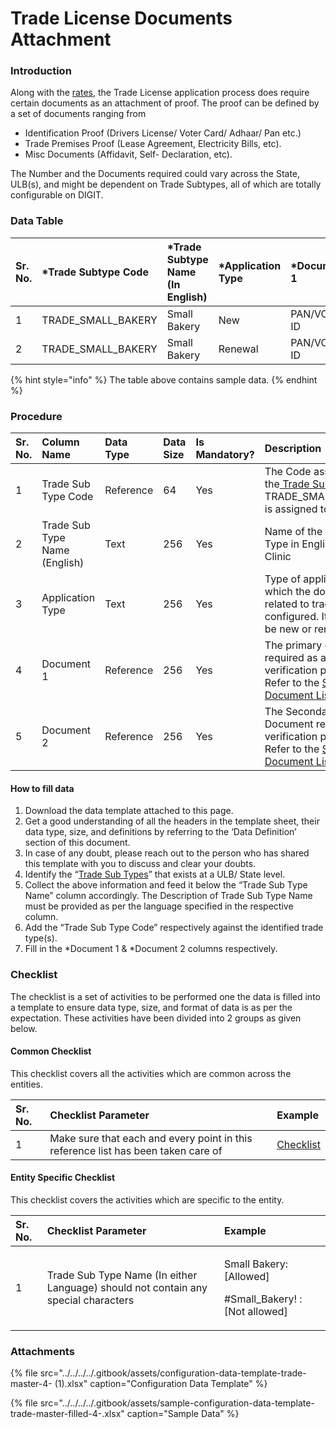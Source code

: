 # Trade License Documents Attachment

### Introduction <a id="Introduction"></a>

Along with the [rates](trade-license-fee.md), the Trade License application process does require certain documents as an attachment of proof. The proof can be defined by a set of documents ranging from

* Identification Proof \(Drivers License/ Voter Card/ Adhaar/ Pan etc.\)
* Trade Premises Proof \(Lease Agreement, Electricity Bills, etc\).
* Misc Documents \(Affidavit, Self- Declaration, etc\).

The Number and the Documents required could vary across the State, ULB\(s\), and might be dependent on Trade Subtypes, all of which are totally configurable on DIGIT.

### Data Table <a id="Data-Table"></a>

| Sr. No. | \*Trade Subtype Code | \*Trade Subtype Name \(In English\) | \*Application Type | \*Document 1 | \*Document 2 |
| :--- | :--- | :--- | :--- | :--- | :--- |
| 1 | TRADE\_SMALL\_BAKERY | Small Bakery | New | PAN/VOTER ID | LAND LEASE |
| 2 | TRADE\_SMALL\_BAKERY | Small Bakery | Renewal | PAN/VOTER ID | ELEC BILL |

{% hint style="info" %}
The table above contains sample data.
{% endhint %}

### Procedure

| Sr. No. | Column Name | Data Type | Data Size | Is Mandatory? | Description |
| :--- | :--- | :--- | :--- | :--- | :--- |
| 1 | Trade Sub Type Code | Reference | 64 | Yes | The Code assigned to the[ Trade Sub Type](trade-sub-type.md). Eg: TRADE\_SMALL\_BAKERY is assigned to Bakery |
| 2 | Trade Sub Type Name \(English\) | Text | 256  | Yes | Name of the Trade Sub Type in English Eg: Clinic |
| 3 | Application Type | Text | 256  | Yes | Type of application for which the documents related to trade are configured. It can either be new or renewal |
| 4 | Document 1 | Reference | 256 | Yes | The primary document required as a verification parameter. Refer to the [Standard Document List](../common-config/standard-document-list.md) |
| 5 | Document 2 | Reference | 256 | Yes | The Secondary Document required as a verification parameter. Refer to the [Standard Document List](../common-config/standard-document-list.md) |

#### How to fill data

1. Download the data template attached to this page.
2. Get a good understanding of all the headers in the template sheet, their data type, size, and definitions by referring to the ‘Data Definition’ section of this document.
3. In case of any doubt, please reach out to the person who has shared this template with you to discuss and clear your doubts.
4. Identify the “[Trade Sub Types](trade-sub-type.md)” that exists at a ULB/ State level.
5. Collect the above information and feed it below the “Trade Sub Type Name” column accordingly. The Description of Trade Sub Type Name must be provided as per the language specified in the respective column.
6. Add the “Trade Sub Type Code” respectively against the identified trade type\(s\).
7. Fill in the \*Document 1 & \*Document 2 columns respectively.

### Checklist

The checklist is a set of activities to be performed one the data is filled into a template to ensure data type, size, and format of data is as per the expectation. These activities have been divided into 2 groups as given below.

#### Common Checklist

This checklist covers all the activities which are common across the entities.

| Sr. No. | Checklist Parameter | Example |
| :--- | :--- | :--- |
| 1 | Make sure that each and every point in this reference list has been taken care of | [Checklist](../common-config/checklist.md) |

#### Entity Specific Checklist

This checklist covers the activities which are specific to the entity.

<table>
  <thead>
    <tr>
      <th style="text-align:left">Sr. No.</th>
      <th style="text-align:left">Checklist Parameter</th>
      <th style="text-align:left">Example</th>
    </tr>
  </thead>
  <tbody>
    <tr>
      <td style="text-align:left">1</td>
      <td style="text-align:left">Trade Sub Type Name (In either Language) should not contain any special
        characters</td>
      <td style="text-align:left">
        <p>Small Bakery: [Allowed]</p>
        <p>#Small_Bakery! : [Not allowed]</p>
      </td>
    </tr>
  </tbody>
</table>

### Attachments

{% file src="../../../../.gitbook/assets/configuration-data-template-trade-master-4- \(1\).xlsx" caption="Configuration Data Template" %}

{% file src="../../../../.gitbook/assets/sample-configuration-data-template-trade-master-filled-4-.xlsx" caption="Sample Data" %}

